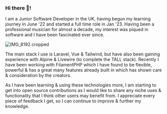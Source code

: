 ### Hi there 👋!

I am a Junior Software Developer in the UK, having begun my learning journey in June '22 and started a full time role in Jan '23. 
Having been a professional musician for almost a decade, my interest was piqued in software and I have been fascinated ever since.

![IMG_8192 cropped](https://user-images.githubusercontent.com/108416207/190125328-733b0b46-6a18-41e6-b28f-eacda4a86bfc.jpeg)

The main stack I use is Laravel, Vue & Tailwind, but have also been gaining experience with Alpine & Livewire (to complete the TALL stack). Recently I have been working with FilamentPHP which I have found to be flexible, powerful & has a great many features already built in which has shown care & consideration by the creators.

As I have been learning & using these technologies more, I am starting to get into open source contributions as I would like to share any niche uses & functionality that I think other users may benefit from. I appreciate every piece of feedback I get, so I can continue to improve & further my knowledge.

<!--
**JustMetalCake/JustMetalCake** is a ✨ _special_ ✨ repository because its `README.md` (this file) appears on your GitHub profile.

Here are some ideas to get you started:

- 🔭 I’m currently working on ...
- 🌱 I’m currently learning ...
- 👯 I’m looking to collaborate on ...
- 🤔 I’m looking for help with ...
- 💬 Ask me about ...
- 📫 How to reach me: ...
- 😄 Pronouns: ...
- ⚡ Fun fact: ...
-->
